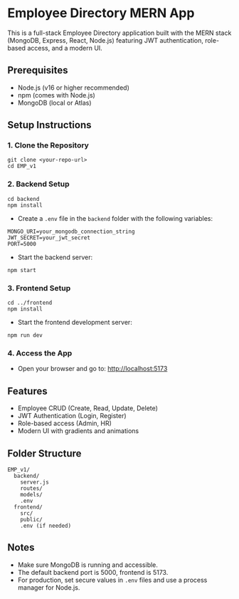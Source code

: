 # Employee Directory MERN App

This is a full-stack Employee Directory application built with the MERN stack (MongoDB, Express, React, Node.js) featuring JWT authentication, role-based access, and a modern UI.

## Prerequisites
- Node.js (v16 or higher recommended)
- npm (comes with Node.js)
- MongoDB (local or Atlas)

## Setup Instructions

### 1. Clone the Repository
```
git clone <your-repo-url>
cd EMP_v1
```

### 2. Backend Setup
```
cd backend
npm install
```
- Create a `.env` file in the `backend` folder with the following variables:
```
MONGO_URI=your_mongodb_connection_string
JWT_SECRET=your_jwt_secret
PORT=5000
```
- Start the backend server:
```
npm start
```

### 3. Frontend Setup
```
cd ../frontend
npm install
```
- Start the frontend development server:
```
npm run dev
```

### 4. Access the App
- Open your browser and go to: [http://localhost:5173](http://localhost:5173)

## Features
- Employee CRUD (Create, Read, Update, Delete)
- JWT Authentication (Login, Register)
- Role-based access (Admin, HR)
- Modern UI with gradients and animations

## Folder Structure
```
EMP_v1/
  backend/
    server.js
    routes/
    models/
    .env
  frontend/
    src/
    public/
    .env (if needed)
```

## Notes
- Make sure MongoDB is running and accessible.
- The default backend port is 5000, frontend is 5173.
- For production, set secure values in `.env` files and use a process manager for Node.js.
